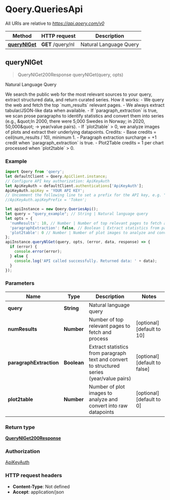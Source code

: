 # Qoery.QueriesApi

All URIs are relative to *https://api.qoery.com/v0*

Method | HTTP request | Description
------------- | ------------- | -------------
[**queryNlGet**](QueriesApi.md#queryNlGet) | **GET** /query/nl | Natural Language Query



## queryNlGet

> QueryNlGet200Response queryNlGet(query, opts)

Natural Language Query

We search the public web for the most relevant sources to your query, extract structured data, and return curated series.  How it works: - We query the web and fetch the top &#x60;num_results&#x60; relevant pages. - We always extract tabular/JSON-like data when available. - If &#x60;paragraph_extraction&#x60; is true, we scan prose paragraphs to identify statistics and convert them into series (e.g., \&quot;In 2000, there were 5,000 Swedes in Norway; in 2020, 50,000\&quot; → year/value pairs). - If &#x60;plot2table&#x60; &gt; 0, we analyze images of plots and extract their underlying datapoints.  Credits: - Base credits &#x3D; ceil(num_results / 10), minimum 1. - Paragraph extraction surcharge &#x3D; +1 credit when &#x60;paragraph_extraction&#x60; is true. - Plot2Table credits &#x3D; 1 per chart processed when &#x60;plot2table&#x60; &gt; 0. 

### Example

```javascript
import Qoery from 'qoery';
let defaultClient = Qoery.ApiClient.instance;
// Configure API key authorization: ApiKeyAuth
let ApiKeyAuth = defaultClient.authentications['ApiKeyAuth'];
ApiKeyAuth.apiKey = 'YOUR API KEY';
// Uncomment the following line to set a prefix for the API key, e.g. "Token" (defaults to null)
//ApiKeyAuth.apiKeyPrefix = 'Token';

let apiInstance = new Qoery.QueriesApi();
let query = "query_example"; // String | Natural language query
let opts = {
  'numResults': 10, // Number | Number of top relevant pages to fetch and process
  'paragraphExtraction': false, // Boolean | Extract statistics from paragraph text and convert to structured series (year/value pairs)
  'plot2table': 0 // Number | Number of plot images to analyze and convert into raw datapoints
};
apiInstance.queryNlGet(query, opts, (error, data, response) => {
  if (error) {
    console.error(error);
  } else {
    console.log('API called successfully. Returned data: ' + data);
  }
});
```

### Parameters


Name | Type | Description  | Notes
------------- | ------------- | ------------- | -------------
 **query** | **String**| Natural language query | 
 **numResults** | **Number**| Number of top relevant pages to fetch and process | [optional] [default to 10]
 **paragraphExtraction** | **Boolean**| Extract statistics from paragraph text and convert to structured series (year/value pairs) | [optional] [default to false]
 **plot2table** | **Number**| Number of plot images to analyze and convert into raw datapoints | [optional] [default to 0]

### Return type

[**QueryNlGet200Response**](QueryNlGet200Response.md)

### Authorization

[ApiKeyAuth](../README.md#ApiKeyAuth)

### HTTP request headers

- **Content-Type**: Not defined
- **Accept**: application/json

